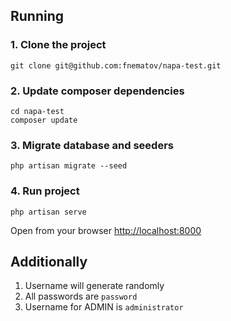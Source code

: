 ## Running
### 1. Clone the project
```shell
git clone git@github.com:fnematov/napa-test.git
```
### 2. Update composer dependencies
```shell
cd napa-test
composer update
```
### 3. Migrate database and seeders
```shell
php artisan migrate --seed
```
### 4. Run project
```shell
php artisan serve
```
Open from your browser [http://localhost:8000](http://localhost:8000)

## Additionally
1. Username will generate randomly
2. All passwords are `password`
3. Username for ADMIN is `administrator`
